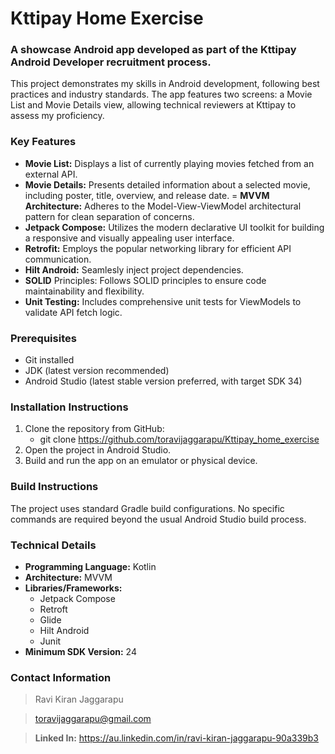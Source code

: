 # Kttipay Home Exercise

### A showcase Android app developed as part of the Kttipay Android Developer recruitment process.
This project demonstrates my skills in Android development, following best practices and industry standards. The app features two screens: a Movie List and Movie Details view, allowing technical reviewers at Kttipay to assess my proficiency.

### Key Features
- **Movie List:** Displays a list of currently playing movies fetched from an external API.
- **Movie Details:** Presents detailed information about a selected movie, including poster, title, overview, and release date.
= **MVVM Architecture:** Adheres to the Model-View-ViewModel architectural pattern for clean separation of concerns.
- **Jetpack Compose:** Utilizes the modern declarative UI toolkit for building a responsive and visually appealing user interface.
- **Retrofit:** Employs the popular networking library for efficient API communication.
- **Hilt Android:** Seamlesly inject project dependencies.
- **SOLID** Principles: Follows SOLID principles to ensure code maintainability and flexibility.
- **Unit Testing:** Includes comprehensive unit tests for ViewModels to validate API fetch logic.

### Prerequisites
- Git installed
- JDK (latest version recommended)
- Android Studio (latest stable version preferred, with target SDK 34)

### Installation Instructions
  1. Clone the repository from GitHub:
     - git clone https://github.com/toravijaggarapu/Kttipay_home_exercise
  2. Open the project in Android Studio.
  3. Build and run the app on an emulator or physical device.

### Build Instructions
The project uses standard Gradle build configurations. No specific commands are required beyond the usual Android Studio build process.

### Technical Details
- **Programming Language:** Kotlin
- **Architecture:** MVVM
- **Libraries/Frameworks:**
  - Jetpack Compose
  - Retroft
  - Glide
  - Hilt Android
  - Junit
- **Minimum SDK Version:** 24

### Contact Information
> Ravi Kiran Jaggarapu

> toravijaggarapu@gmail.com

> **Linked In:** https://au.linkedin.com/in/ravi-kiran-jaggarapu-90a339b3
